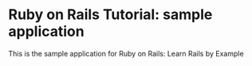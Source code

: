 # Ruby on Rails Tutorial: sample application

This is the sample application for
Ruby on Rails: Learn Rails by Example
